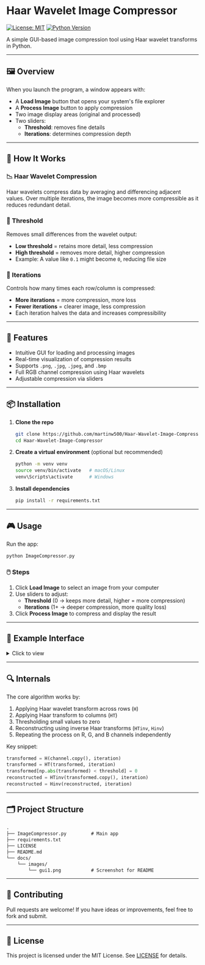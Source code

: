 # Haar Wavelet Image Compressor

[![License: MIT](https://img.shields.io/badge/License-MIT-yellow.svg)](LICENSE)
[![Python Version](https://img.shields.io/badge/Python-3.8%2B-blue)]()

A simple GUI-based image compression tool using Haar wavelet transforms in Python.

---

## 🖼️ Overview

When you launch the program, a window appears with:

- A **Load Image** button that opens your system's file explorer
- A **Process Image** button to apply compression
- Two image display areas (original and processed)
- Two sliders:
  - **Threshold**: removes fine details
  - **Iterations**: determines compression depth

---

## 🧠 How It Works

### 📉 Haar Wavelet Compression

Haar wavelets compress data by averaging and differencing adjacent values. Over multiple iterations, the image becomes more compressible as it reduces redundant detail.

### 🧪 Threshold

Removes small differences from the wavelet output:

- **Low threshold** = retains more detail, less compression
- **High threshold** = removes more detail, higher compression
- Example: A value like `0.1` might become `0`, reducing file size

### 🔁 Iterations

Controls how many times each row/column is compressed:

- **More iterations** = more compression, more loss
- **Fewer iterations** = clearer image, less compression
- Each iteration halves the data and increases compressibility

---

## 🚀 Features

- Intuitive GUI for loading and processing images
- Real-time visualization of compression results
- Supports `.png`, `.jpg`, `.jpeg`, and `.bmp`
- Full RGB channel compression using Haar wavelets
- Adjustable compression via sliders

---

## 📦 Installation

1. **Clone the repo**  
   ```bash
   git clone https://github.com/martinw500/Haar-Wavelet-Image-Compressor.git
   cd Haar-Wavelet-Image-Compressor
   ```

2. **Create a virtual environment** (optional but recommended)  
   ```bash
   python -m venv venv
   source venv/bin/activate   # macOS/Linux
   venv\Scripts\activate      # Windows
   ```

3. **Install dependencies**  
   ```bash
   pip install -r requirements.txt
   ```

---

## 🎮 Usage

Run the app:

```bash
python ImageCompressor.py
```

### 🖱️ Steps

1. Click **Load Image** to select an image from your computer  
2. Use sliders to adjust:
   - **Threshold** (0 → keeps more detail, higher = more compression)
   - **Iterations** (1+ → deeper compression, more quality loss)
3. Click **Process Image** to compress and display the result

---

## 🧰 Example Interface

<details>
<summary>Click to view</summary>

![GUI Screenshot](https://raw.githubusercontent.com/martinw500/Haar-Wavelet-Image-Compressor/main/docs/images/gui1.png)

</details>

---

## 🔍 Internals

The core algorithm works by:

1. Applying Haar wavelet transform across rows (`H`)
2. Applying Haar transform to columns (`HT`)
3. Thresholding small values to zero
4. Reconstructing using inverse Haar transforms (`HTinv`, `Hinv`)
5. Repeating the process on R, G, and B channels independently

Key snippet:

```python
transformed = H(channel.copy(), iteration)
transformed = HT(transformed, iteration)
transformed[np.abs(transformed) < threshold] = 0
reconstructed = HTinv(transformed.copy(), iteration)
reconstructed = Hinv(reconstructed, iteration)
```

---

## 🗂️ Project Structure

```
.
├── ImageCompressor.py         # Main app
├── requirements.txt
├── LICENSE
├── README.md
└── docs/
    └── images/
        └── gui1.png           # Screenshot for README
```

---

## 🤝 Contributing

Pull requests are welcome! If you have ideas or improvements, feel free to fork and submit.

---

## 📄 License

This project is licensed under the MIT License. See [LICENSE](LICENSE) for details.
